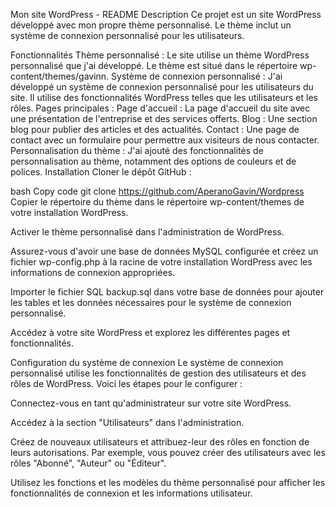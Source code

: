 Mon site WordPress - README
Description
Ce projet est un site WordPress développé avec mon propre thème personnalisé. Le thème inclut un système de connexion personnalisé pour les utilisateurs.

Fonctionnalités
Thème personnalisé : Le site utilise un thème WordPress personnalisé que j'ai développé. Le thème est situé dans le répertoire wp-content/themes/gavinn.
Système de connexion personnalisé : J'ai développé un système de connexion personnalisé pour les utilisateurs du site. Il utilise des fonctionnalités WordPress telles que les utilisateurs et les rôles.
Pages principales :
Page d'accueil : La page d'accueil du site avec une présentation de l'entreprise et des services offerts.
Blog : Une section blog pour publier des articles et des actualités.
Contact : Une page de contact avec un formulaire pour permettre aux visiteurs de nous contacter.
Personnalisation du thème : J'ai ajouté des fonctionnalités de personnalisation au thème, notamment des options de couleurs et de polices.
Installation
Cloner le dépôt GitHub :

bash
Copy code
git clone https://github.com/AperanoGavin/Wordpress
Copier le répertoire du thème dans le répertoire wp-content/themes de votre installation WordPress.

Activer le thème personnalisé dans l'administration de WordPress.

Assurez-vous d'avoir une base de données MySQL configurée et créez un fichier wp-config.php à la racine de votre installation WordPress avec les informations de connexion appropriées.

Importer le fichier SQL backup.sql dans votre base de données pour ajouter les tables et les données nécessaires pour le système de connexion personnalisé.

Accédez à votre site WordPress et explorez les différentes pages et fonctionnalités.

Configuration du système de connexion
Le système de connexion personnalisé utilise les fonctionnalités de gestion des utilisateurs et des rôles de WordPress. Voici les étapes pour le configurer :

Connectez-vous en tant qu'administrateur sur votre site WordPress.

Accédez à la section "Utilisateurs" dans l'administration.

Créez de nouveaux utilisateurs et attribuez-leur des rôles en fonction de leurs autorisations. Par exemple, vous pouvez créer des utilisateurs avec les rôles "Abonné", "Auteur" ou "Éditeur".

Utilisez les fonctions et les modèles du thème personnalisé pour afficher les fonctionnalités de connexion et les informations utilisateur.
